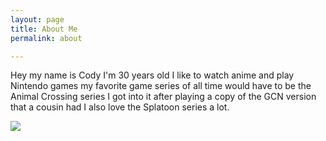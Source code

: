 ```yaml
---
layout: page
title: About Me
permalink: about

---
```

Hey my name is Cody I'm 30 years old I like to watch anime and play Nintendo games my favorite game series of all time would have to be the Animal Crossing series I got into it after playing a copy of the GCN version that a cousin had I also love the Splatoon series a lot.

![](/v1612029156/codysisabelledrawing_ywoddy.png)